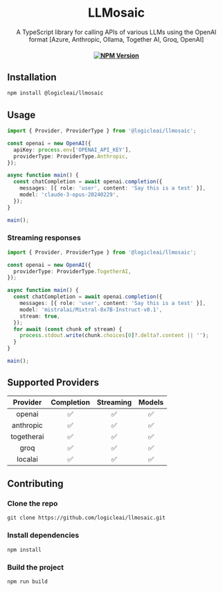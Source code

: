 <h1 align="center">
    LLMosaic
</h1>
<p align="center">
    <p align="center">A TypeScript library for calling APIs of various LLMs using the OpenAI format [Azure, Anthropic, Ollama, Together AI, Groq, OpenAI]
    <br>
</p>
<h4 align="center">
    <a href="https://www.npmjs.com/package/@logicleai/llmosaic" target="_blank">
        <img src="https://img.shields.io/npm/v/%40logicleai%2Fllmosaic" alt="NPM Version">
    </a>
</h4>

## Installation

```sh
npm install @logicleai/llmosaic
```

## Usage

```ts
import { Provider, ProviderType } from '@logicleai/llmosaic';

const openai = new OpenAI({
  apiKey: process.env['OPENAI_API_KEY'],
  providerType: ProviderType.Anthropic,
});

async function main() {
  const chatCompletion = await openai.completion({
    messages: [{ role: 'user', content: 'Say this is a test' }],
    model: 'claude-3-opus-20240229',
  });
}

main();
```

### Streaming responses

```ts
import { Provider, ProviderType } from '@logicleai/llmosaic';

const openai = new OpenAI({
  providerType: ProviderType.TogetherAI,
});

async function main() {
  const chatCompletion = await openai.completion({
    messages: [{ role: 'user', content: 'Say this is a test' }],
    model: 'mistralai/Mixtral-8x7B-Instruct-v0.1',
    stream: true,
  });
  for await (const chunk of stream) {
    process.stdout.write(chunk.choices[0]?.delta?.content || '');
  }
}

main();
```

## Supported Providers

| **Provider** | **Completion** | **Streaming** | **Models** |
|:------------:|:--------------:|:-------------:|:----------:|
|    openai    |        ✅       |       ✅       |      ✅     |
|   anthropic  |        ✅       |       ✅       |      ✅     |
|  togetherai  |        ✅       |       ✅       |      ✅     |
|     groq     |        ✅       |       ✅       |      ✅     |
|    localai   |        ✅       |       ✅       |      ✅     |

## Contributing

### Clone the repo
```
git clone https://github.com/logicleai/llmosaic.git
```

### Install dependencies
```
npm install
```

### Build the project
```
npm run build
```